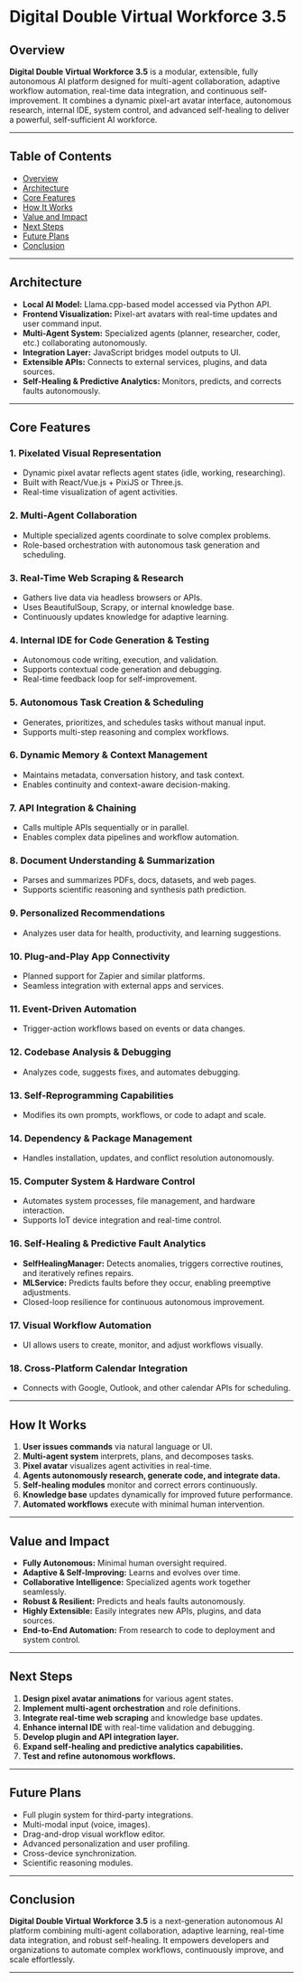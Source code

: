 # Digital Double Virtual Workforce 3.5

## Overview

**Digital Double Virtual Workforce 3.5** is a modular, extensible, fully autonomous AI platform designed for multi-agent collaboration, adaptive workflow automation, real-time data integration, and continuous self-improvement. It combines a dynamic pixel-art avatar interface, autonomous research, internal IDE, system control, and advanced self-healing to deliver a powerful, self-sufficient AI workforce.

---

## Table of Contents
- [Overview](#overview)
- [Architecture](#architecture)
- [Core Features](#core-features)
- [How It Works](#how-it-works)
- [Value and Impact](#value-and-impact)
- [Next Steps](#next-steps)
- [Future Plans](#future-plans)
- [Conclusion](#conclusion)

---

## Architecture

- **Local AI Model:** Llama.cpp-based model accessed via Python API.
- **Frontend Visualization:** Pixel-art avatars with real-time updates and user command input.
- **Multi-Agent System:** Specialized agents (planner, researcher, coder, etc.) collaborating autonomously.
- **Integration Layer:** JavaScript bridges model outputs to UI.
- **Extensible APIs:** Connects to external services, plugins, and data sources.
- **Self-Healing & Predictive Analytics:** Monitors, predicts, and corrects faults autonomously.

---

## Core Features

### 1. Pixelated Visual Representation
- Dynamic pixel avatar reflects agent states (idle, working, researching).
- Built with React/Vue.js + PixiJS or Three.js.
- Real-time visualization of agent activities.

### 2. Multi-Agent Collaboration
- Multiple specialized agents coordinate to solve complex problems.
- Role-based orchestration with autonomous task generation and scheduling.

### 3. Real-Time Web Scraping & Research
- Gathers live data via headless browsers or APIs.
- Uses BeautifulSoup, Scrapy, or internal knowledge base.
- Continuously updates knowledge for adaptive learning.

### 4. Internal IDE for Code Generation & Testing
- Autonomous code writing, execution, and validation.
- Supports contextual code generation and debugging.
- Real-time feedback loop for self-improvement.

### 5. Autonomous Task Creation & Scheduling
- Generates, prioritizes, and schedules tasks without manual input.
- Supports multi-step reasoning and complex workflows.

### 6. Dynamic Memory & Context Management
- Maintains metadata, conversation history, and task context.
- Enables continuity and context-aware decision-making.

### 7. API Integration & Chaining
- Calls multiple APIs sequentially or in parallel.
- Enables complex data pipelines and workflow automation.

### 8. Document Understanding & Summarization
- Parses and summarizes PDFs, docs, datasets, and web pages.
- Supports scientific reasoning and synthesis path prediction.

### 9. Personalized Recommendations
- Analyzes user data for health, productivity, and learning suggestions.

### 10. Plug-and-Play App Connectivity
- Planned support for Zapier and similar platforms.
- Seamless integration with external apps and services.

### 11. Event-Driven Automation
- Trigger-action workflows based on events or data changes.

### 12. Codebase Analysis & Debugging
- Analyzes code, suggests fixes, and automates debugging.

### 13. Self-Reprogramming Capabilities
- Modifies its own prompts, workflows, or code to adapt and scale.

### 14. Dependency & Package Management
- Handles installation, updates, and conflict resolution autonomously.

### 15. Computer System & Hardware Control
- Automates system processes, file management, and hardware interaction.
- Supports IoT device integration and real-time control.

### 16. Self-Healing & Predictive Fault Analytics
- **SelfHealingManager:** Detects anomalies, triggers corrective routines, and iteratively refines repairs.
- **MLService:** Predicts faults before they occur, enabling preemptive adjustments.
- Closed-loop resilience for continuous autonomous improvement.

### 17. Visual Workflow Automation
- UI allows users to create, monitor, and adjust workflows visually.

### 18. Cross-Platform Calendar Integration
- Connects with Google, Outlook, and other calendar APIs for scheduling.

---

## How It Works

1. **User issues commands** via natural language or UI.
2. **Multi-agent system** interprets, plans, and decomposes tasks.
3. **Pixel avatar** visualizes agent activities in real-time.
4. **Agents autonomously research, generate code, and integrate data.**
5. **Self-healing modules** monitor and correct errors continuously.
6. **Knowledge base** updates dynamically for improved future performance.
7. **Automated workflows** execute with minimal human intervention.

---

## Value and Impact

- **Fully Autonomous:** Minimal human oversight required.
- **Adaptive & Self-Improving:** Learns and evolves over time.
- **Collaborative Intelligence:** Specialized agents work together seamlessly.
- **Robust & Resilient:** Predicts and heals faults autonomously.
- **Highly Extensible:** Easily integrates new APIs, plugins, and data sources.
- **End-to-End Automation:** From research to code to deployment and system control.

---

## Next Steps

1. **Design pixel avatar animations** for various agent states.
2. **Implement multi-agent orchestration** and role definitions.
3. **Integrate real-time web scraping** and knowledge base updates.
4. **Enhance internal IDE** with real-time validation and debugging.
5. **Develop plugin and API integration layer.**
6. **Expand self-healing and predictive analytics capabilities.**
7. **Test and refine autonomous workflows.**

---

## Future Plans

- Full plugin system for third-party integrations.
- Multi-modal input (voice, images).
- Drag-and-drop visual workflow editor.
- Advanced personalization and user profiling.
- Cross-device synchronization.
- Scientific reasoning modules.

---

## Conclusion

**Digital Double Virtual Workforce 3.5** is a next-generation autonomous AI platform combining multi-agent collaboration, adaptive learning, real-time data integration, and robust self-healing. It empowers developers and organizations to automate complex workflows, continuously improve, and scale effortlessly.

---
